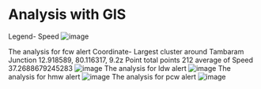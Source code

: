 # Analysis with GIS
Legend- Speed 
![image](https://github.com/bruhathisp/IntelUnnatiGrandChallenge/assets/91585301/58e55c12-fe98-487a-b6dc-d03d327d39e1)

The analysis for fcw alert Coordinate- Largest cluster around Tambaram Junction 12.918589, 80.116317, 9.2z Point total points 212 average of Speed 37.2688679245283
![image](https://github.com/bruhathisp/IntelUnnatiGrandChallenge/assets/91585301/7f248fa3-2bf0-47e5-983f-289adcef6bd0)
The analysis for ldw alert
![image](https://github.com/bruhathisp/IntelUnnatiGrandChallenge/assets/91585301/a6cc725f-16ab-49f0-a5ee-94f36c077876)
The analysis for hmw alert
![image](https://github.com/bruhathisp/IntelUnnatiGrandChallenge/assets/91585301/6fa3a9ef-ef4a-432e-9e82-573591c1d835)
The analysis for pcw alert
![image](https://github.com/bruhathisp/IntelUnnatiGrandChallenge/assets/91585301/df416e92-c969-49c9-b5f9-0c611000fdd4)




